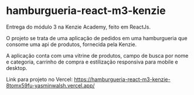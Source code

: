 # hamburgueria-react-m3-kenzie

Entrega do módulo 3 na Kenzie Academy, feito em ReactJs.

O projeto se trata de uma aplicação de pedidos em uma hamburgueria que consome uma api de produtos, fornecida pela Kenzie.

A aplicação conta com uma vitrine de produtos, campo de busca por nome e categoria, carrinho de compra e estilização responsiva para mobile e desktop.

Link para projeto no Vercel: https://hamburgueria-react-m3-kenzie-8tomx59fu-yasminwalsh.vercel.app/
